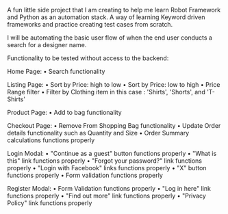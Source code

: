 A fun little side project that I am creating to help me learn Robot Framework and Python as an automation stack. A way of learning Keyword driven frameworks and practice creating test cases from scratch.

I will be automating the basic user flow of when the end user conducts a search for a designer name.

Functionality to be tested without access to the backend:

Home Page:
• Search functionality

Listing Page:
• Sort by Price: high to low
• Sort by Price: low to high
• Price Range filter
• Filter by Clothing item in this case : 'Shirts', 'Shorts', and 'T-Shirts'

Product Page:
• Add to bag functionality

Checkout Page:
• Remove From Shopping Bag functionality
• Update Order details functionality such as Quantity and Size
• Order Summary calculations functions properly

Login Modal:
• "Continue as a guest" button functions properly
• "What is this" link functions properly
• "Forgot your password?" link functions properly
• "Login with Facebook" links functions properly
• "X" button functions properly
• Form validation functions properly

Register Modal:
• Form Validation functions properly
• "Log in here" link functions properly
• "Find out more" link functions properly
• "Privacy Policy" link functions properly
